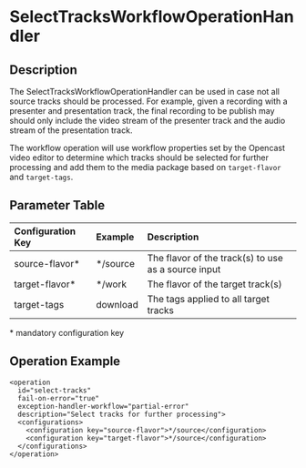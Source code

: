 SelectTracksWorkflowOperationHandler
====================================


Description
-----------

The SelectTracksWorkflowOperationHandler can be used in case not all source tracks should be processed. For example,
given a recording with a presenter and presentation track, the final recording to be publish may should only include
the video stream of the presenter track and the audio stream of the presentation track.

The workflow operation will use workflow properties set by the Opencast video editor to determine which tracks should be
selected for further processing and add them to the media package based on `target-flavor` and `target-tags`.


Parameter Table
---------------

Configuration Key | Example   | Description
:-----------------|:----------|:-----------
source-flavor\*   | */source  | The flavor of the track(s) to use as a source input
target-flavor\*   | */work    | The flavor of the target track(s)
target-tags       | download  | The tags applied to all target tracks

\* mandatory configuration key


Operation Example
-----------------

    <operation
      id="select-tracks"
      fail-on-error="true"
      exception-handler-workflow="partial-error"
      description="Select tracks for further processing">
      <configurations>
        <configuration key="source-flavor">*/source</configuration>
        <configuration key="target-flavor">*/source</configuration>
      </configurations>
    </operation>


